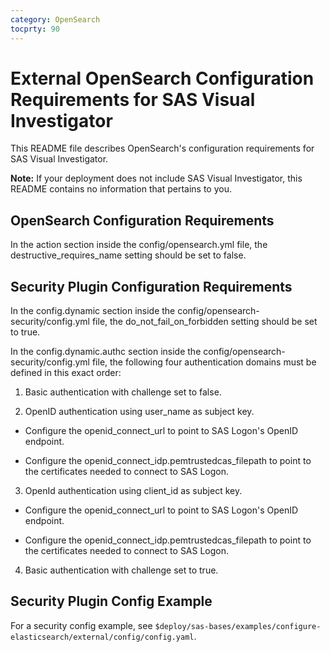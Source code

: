 ```yaml
---
category: OpenSearch
tocprty: 90
---
```


# External OpenSearch Configuration Requirements for SAS Visual Investigator

This README file describes OpenSearch's configuration requirements for SAS Visual Investigator.

**Note:** If your deployment does not include SAS Visual Investigator, this README contains no information that pertains to you.

## OpenSearch Configuration Requirements

In the action section inside the config/opensearch.yml file, the destructive_requires_name setting should be set to false.

## Security Plugin Configuration Requirements

In the config.dynamic section inside the config/opensearch-security/config.yml file, the do_not_fail_on_forbidden setting should be set to true.

In the config.dynamic.authc section inside the config/opensearch-security/config.yml file, the following four authentication domains must be defined in this exact order:

1. Basic authentication with challenge set to false.

2. OpenID authentication using user_name as subject key.

- Configure the openid_connect_url to point to SAS Logon's OpenID endpoint.

- Configure the openid_connect_idp.pemtrustedcas_filepath to point to the certificates needed to connect to SAS Logon.

3. OpenId authentication using client_id as subject key.

- Configure the openid_connect_url to point to SAS Logon's OpenID endpoint.

- Configure the openid_connect_idp.pemtrustedcas_filepath to point to the certificates needed to connect to SAS Logon.

4. Basic authentication with challenge set to true.

## Security Plugin Config Example

For a security config example, see `$deploy/sas-bases/examples/configure-elasticsearch/external/config/config.yaml`.